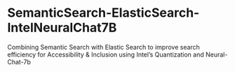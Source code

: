 # SemanticSearch-ElasticSearch-IntelNeuralChat7B
Combining Semantic Search with Elastic Search to improve search efficiency for Accessibility &amp; Inclusion using Intel’s Quantization and Neural-Chat-7b
